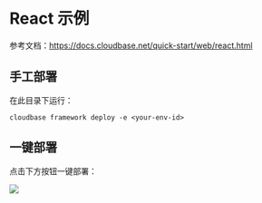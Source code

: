 # React 示例

参考文档：https://docs.cloudbase.net/quick-start/web/react.html

## 手工部署

在此目录下运行：

```
cloudbase framework deploy -e <your-env-id>
```

## 一键部署

点击下方按钮一键部署：

[![](https://main.qcloudimg.com/raw/67f5a389f1ac6f3b4d04c7256438e44f.svg)](https://console.cloud.tencent.com/tcb/env/index?action=CreateAndDeployCloudBaseProject&appUrl=https%3A%2F%2Fgithub.com%2FTencentCloudBase%2Fcloudbase-templates&workDir=react&branch=master)
